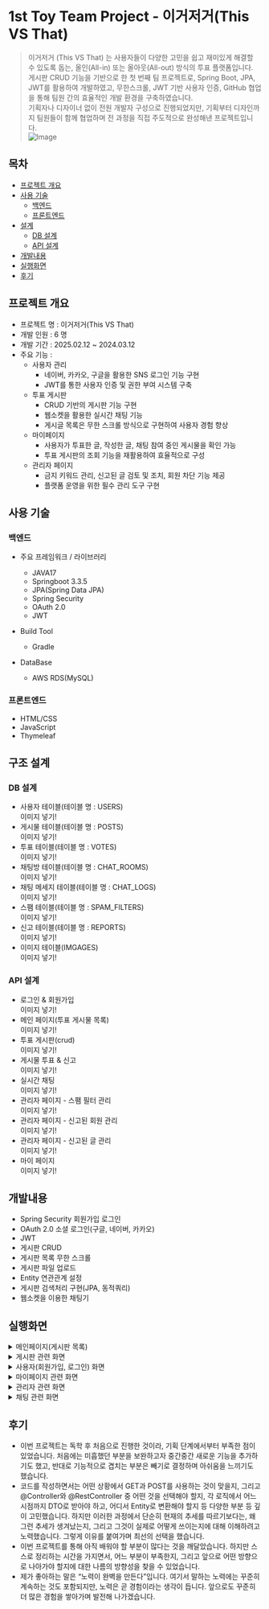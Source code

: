 # 1st Toy Team Project - 이거저거(This VS That)
> 이거저거 (This VS That) 는 사용자들이 다양한 고민을 쉽고 재미있게 해결할 수 있도록 돕는, 올인(All-in) 또는 올아웃(All-out) 방식의 투표 플랫폼입니다.<br>
> 게시판 CRUD 기능을 기반으로 한 첫 번째 팀 프로젝트로, Spring Boot, JPA, JWT를 활용하여 개발하였고, 무한스크롤, JWT 기반 사용자 인증, GitHub 협업을 통해 팀원 간의 효율적인 개발 환경을 구축하였습니다.<br>
> 기획자나 디자이너 없이 전원 개발자 구성으로 진행되었지만, 기획부터 디자인까지 팀원들이 함께 협업하며 전 과정을 직접 주도적으로 완성해낸 프로젝트입니다.<br>
![Image](https://github.com/user-attachments/assets/7e253021-92cf-4317-908f-1db8f72c046b)

## 목차
* [프로젝트 개요](#프로젝트-개요)
* [사용 기술](#사용-기술)
  * [백엔드](#백엔드)
  * [프론트엔드](#프론트엔드)
* [설계](#설계)
  * [DB 설계](#DB-설계)
  * [API 설계](#API-설계)
* [개발내용](#개발내용)
* [실행화면](#실행화면)
* [후기](#후기)

## 프로젝트 개요
* 프로젝트 명 : 이거저거(This VS That)
* 개발 인원 : 6 명
* 개발 기간 : 2025.02.12 ~ 2024.03.12
* 주요 기능 :
  * 사용자 관리
    * 네이버, 카카오, 구글을 활용한 SNS 로그인 기능 구현
    * JWT를 통한 사용자 인증 및 권한 부여 시스템 구축
  * 투표 게시판
    * CRUD 기반의 게시판 기능 구현
    * 웹소켓을 활용한 실시간 채팅 기능
    * 게시글 목록은 무한 스크롤 방식으로 구현하여 사용자 경험 향상
  * 마이페이지
    * 사용자가 투표한 글, 작성한 글, 채팅 참여 중인 게시물을 확인 가능
    * 투표 게시판의 조회 기능을 재활용하여 효율적으로 구성
  * 관리자 페이지
    * 금지 키워드 관리, 신고된 글 검토 및 조치, 회원 차단 기능 제공
    * 플랫폼 운영을 위한 필수 관리 도구 구현
    
## 사용 기술
### 백엔드
* 주요 프레임워크 / 라이브러리
  * JAVA17
  * Springboot 3.3.5
  * JPA(Spring Data JPA)
  * Spring Security
  * OAuth 2.0
  * JWT
 
* Build Tool
  * Gradle
 
* DataBase
  * AWS RDS(MySQL)

### 프론트엔드
* HTML/CSS
* JavaScript
* Thymeleaf

## 구조 설계
### DB 설계
* 사용자 테이블(테이블 명 : USERS) <br>
이미지 넣기!<br>
* 게시물 테이블(테이블 명 : POSTS) <br>
이미지 넣기!<br>
* 투표 테이블(테이블 명 : VOTES)<br>
이미지 넣기!<br>
* 채팅방 테이블(테이블 명 : CHAT_ROOMS)<br>
이미지 넣기!<br>
* 채팅 메세지 테이블(테이블 명 : CHAT_LOGS)<br>
이미지 넣기!<br>
* 스팸 테이블(테이블 명 : SPAM_FILTERS)<br>
이미지 넣기!<br>
* 신고 테이블(테이블 명 : REPORTS)<br>
이미지 넣기!<br>
* 이미지 테이블(IMGAGES)<br>
이미지 넣기!<br>

### API 설계
* 로그인 & 회원가입<br>
이미지 넣기!<br>
* 메인 페이지(투표 게시물 목록)<br>
이미지 넣기!<br>
* 투표 게시판(crud) <br>
이미지 넣기!<br>
* 게시물 투표 & 신고<br>
이미지 넣기!<br>
* 실시간 채팅<br>
이미지 넣기!<br>
* 관리자 페이지 - 스팸 필터 관리 <br>
이미지 넣기!<br>
* 관리자 페이지 - 신고된 회원 관리 <br>
이미지 넣기!<br>
* 관리자 페이지 -  신고된 글 관리 <br>
이미지 넣기!<br>
* 마이 페이지 <br>
이미지 넣기!<br>

## 개발내용
* Spring Security 회원가입 로그인
* OAuth 2.0 소셜 로그인(구글, 네이버, 카카오)
* JWT
* 게시판 CRUD
* 게시판 목록 무한 스크롤
* 게시판 파일 업로드
* Entity 연관관계 설정
* 게시판 검색처리 구현(JPA, 동적쿼리)
* 웹소켓을 이용한 채팅기

## 실행화면
<details>
<summary>메인페이지(게시판 목록)</summary>
  <br>
  <strong>메인 페이지 </strong>
  <ul>
    <li> 게시글 목록을 출력합니다.</li>
    <li> 카테고리(전체, 고민, 토론, 자유), 정렬 기준(최신순, 인기순), 투표상태(전체, 진행, 종료), 검색어(제목, 해시태그, 내용)에 따라 검색 할 수 있습니다. </li>
    <li> 무한 스크롤 방식으로 게시물이 더 있다면 화면이 맨 밑에 닿으면 추가 게시물을 출력합니다.</li>
  </ul>
 <img src="https://github.com/user-attachments/assets/7e253021-92cf-4317-908f-1db8f72c046b" alt=""> <br>
</details>

<details>
<summary>게시판 관련 화면</summary>
  <br>
  <strong>1. 글 쓰기</strong>
  <ul>
    <li>로그인한 회원만 글 쓰기가 가능합니다.</li>
    <li>이미지 선택 부분에 이미지를 첨부할 수 있으며 이미지를 첨부하지 않을 경우 기본 이미지로 상세페이지, 목록에서 보여지게 됩니다.</li>
    <li>내용에 # 을 붙인 내용은 해시태그로 저장됩니다.</li>
    <li>글 작성이 완료되면 목록 페이지로 이동합니다. </li>
  </ul>
 <img src="https://github.com/user-attachments/assets/ca2bfa38-989d-491c-ab56-8111bb9b8d75" alt="">
  <br>

  <br>
  <strong>2. 글 상세페이지</strong>
  <ul>
    <li>글 작성자에게만 ‘수정’, ‘삭제’ 버튼이 보입니다.</li>
    <li>‘투표하기’, ‘채팅’, ‘신고’ 는 로그인 회원만 가능하며, 로그인하지 않은 회원이 눌렀을 경우 로그인 페이지로 넘어갑니다.</li>
    <li>글 작성시 #를 붙인 글자는 초록색으로 보이며 해시태그가 붙은 글자를 누르면 해당 글자가 내용이 있는 목록들을 보여줍니다.</li>
  </ul>
  <img src="https://github.com/user-attachments/assets/86e63c70-bdf0-4338-a386-0dfb40ec3eed" alt="">
  <br>

  <br>
  <strong>3. 글 수정</strong>
  <ul>
    <li>글 작성자만 수정이 가능하며, 투표자가 있을 경우에는 수정이 불가합니다. </li>
    <li>수정 완료가 되면 상세페이지로 돌아갑니다.</li>
  </ul>
  <img src="https://github.com/user-attachments/assets/0e2ee8d3-fbea-4c83-8525-14a6c0452eb4" alt="">
  <br>

  <br>
  <strong>4. 글 삭제</strong>
  <ul>
    <li>글 작성자만 삭제가 가능하며, 투표자가 있을 경우에는 삭제가 불가합니다. </li>
    <li>삭제가 완료되면 목록(메인 페이지)로 이동합니다.</li>
  </ul>
  <img src="https://github.com/user-attachments/assets/c9230532-b075-4c17-ad96-1ecae865a32d" alt="">
  <br>
  
</details>

<details>
<summary>사용자(회원가입, 로그인) 화면</summary>
  <br>
  <strong>회원가입 및 로그인</strong>
  <ul>
    <li>일반 사이트 회원가입은 없고 소셜 로그인 네이버, 카카오, 구글 로그인만 가능합니다.</li>
    <li>소셜가입 시 추가 정보를 받는 페이지로 넘어갑니다.</li>
  </ul>
 <img src="https://github.com/user-attachments/assets/8699a36d-d4d0-4452-b5a8-0a7e92d12a6b" alt="">
    <br>
   <hr>
 <img src="https://github.com/user-attachments/assets/9eba51a9-414e-4842-befc-afec6bcbf633" alt="">
  <br>
  <hr>
 <img src="https://github.com/user-attachments/assets/3de15afa-6a55-4188-8df3-043b481a63f7" alt="">
  <br>
  <hr>
 <img src="https://github.com/user-attachments/assets/6f3abf02-611e-4d2c-91ff-c4b8dc9acad1" alt="">
  <br>
 <br>
 
</details>

<details>
<summary>마이페이지 관련 화면</summary>
  <br>
  <strong>마이 페이지</strong>
  <ul>
    <li>정보(닉네임) 변경이 가능합니다.</li>
    <li>참여했던 게시활동(투표한 글, 작성한 글, 참여했던 채팅방)을 확인 가능합니다. </li>
  </ul>
 <img src="https://github.com/user-attachments/assets/0cb9ede8-d546-42af-aa39-c16df65e719c" alt="">
  <br>
</details>

<details>
<summary>관리자 관련 화면</summary>
  <br>
  <strong>관리자 화면</strong>
  <ul>
    <li>금지 키워드, 회원 관리, 신고 글 관리를 합니다.</li>
  </ul>
 <img src="https://github.com/user-attachments/assets/f17ca9db-fd39-4ae5-8bfd-5539bbf17414" alt="">
  <br>
</details>

<details>
<summary>채팅 관련 화면</summary>
  <br>
  <strong>1. 채팅 화면</strong>
  <ul>
    <li>게시글 상세페이지에서 오픈채팅방에 입장가능합니다. </li>
    <li>입장한 채팅방 목록들은 마이페이지에서 확인가능합니다.</li>
  </ul>
 <img src="https://github.com/user-attachments/assets/3154c076-676f-4550-b842-7969f2c700b0" alt="">
  <br><hr>
<img src="https://github.com/user-attachments/assets/28d72336-2852-4ef3-8a7e-1a1d7dca1e2f" alt="">
 
</details>



## 후기
* 이번 프로젝트는 독학 후 처음으로 진행한 것이라, 기획 단계에서부터 부족한 점이 있었습니다. 처음에는 미흡했던 부분을 보완하고자 중간중간 새로운 기능을 추가하기도 했고, 반대로 기능적으로 겹치는 부분은 빼기로 결정하며 아쉬움을 느끼기도 했습니다.
* 코드를 작성하면서는 어떤 상황에서 GET과 POST를 사용하는 것이 맞을지, 그리고 @Controller와 @RestController 중 어떤 것을 선택해야 할지, 각 로직에서 어느 시점까지 DTO로 받아야 하고, 어디서 Entity로 변환해야 할지 등 다양한 부분 등 깊이 고민했습니다. 하지만 이러한 과정에서 단순히 현재의 추세를 따르기보다는, 왜 그런 추세가 생겨났는지, 그리고 그것이 실제로 어떻게 쓰이는지에 대해 이해하려고 노력했습니다. 그렇게 이유를 붙여가며 최선의 선택을 했습니다.
* 이번 프로젝트를 통해 아직 배워야 할 부분이 많다는 것을 깨달았습니다. 하지만 스스로 정리하는 시간을 가지면서, 어느 부분이 부족한지, 그리고 앞으로 어떤 방향으로 나아가야 할지에 대한 나름의 방향성을 찾을 수 있었습니다.
* 제가 좋아하는 말은 “노력이 완벽을 만든다”입니다. 여기서 말하는 노력에는 꾸준히 계속하는 것도 포함되지만, 노력은 곧 경험이라는 생각이 듭니다. 앞으로도 꾸준히 더 많은 경험을 쌓아가며 발전해 나가겠습니다.

